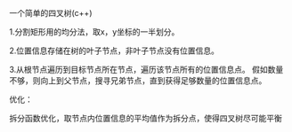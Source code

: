 一个简单的四叉树(c++)

1.分割矩形用的均分法，取x，y坐标的一半划分。

2.位置信息存储在树的叶子节点，非叶子节点没有位置信息。

3.从根节点遍历到目标节点所在节点，遍历该节点所有的位置信息点。
假如数量不够，则向上到父节点，搜寻兄弟节点，直到获得足够数量的位置信息点。

优化：

拆分函数优化，取节点内位置信息的平均值作为拆分点，使得四叉树尽可能平衡

